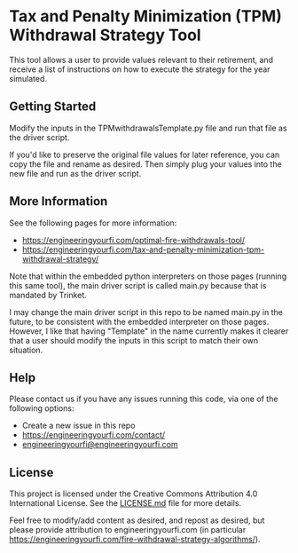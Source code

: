 # Tax and Penalty Minimization (TPM) Withdrawal Strategy Tool

This tool allows a user to provide values relevant to their retirement, and receive a list of instructions on how to execute the strategy for the year simulated.

## Getting Started

Modify the inputs in the TPMwithdrawalsTemplate.py file and run that file as the driver script.

If you'd like to preserve the original file values for later reference, you can copy the file and rename as desired. Then simply plug your values into the new file and run as the driver script.

## More Information

See the following pages for more information:

* https://engineeringyourfi.com/optimal-fire-withdrawals-tool/
* https://engineeringyourfi.com/tax-and-penalty-minimization-tpm-withdrawal-strategy/

Note that within the embedded python interpreters on those pages (running this same tool), the main driver script is called main.py because that is mandated by Trinket. 

I may change the main driver script in this repo to be named main.py in the future, to be consistent with the embedded interpreter on those pages. However, I like that having "Template" in the name currently makes it clearer that a user should modify the inputs in this script to match their own situation.

## Help

Please contact us if you have any issues running this code, via one of the following options:

* Create a new issue in this repo
* https://engineeringyourfi.com/contact/
* engineeringyourfi@engineeringyourfi.com

## License

This project is licensed under the Creative Commons Attribution 4.0 International License. See the [LICENSE.md](https://github.com/EngineeringYourFI/master/blob/main/LICENSE.md) file for more details.

Feel free to modify/add content as desired, and repost as desired, but please provide attribution to engineeringyourfi.com (in particular https://engineeringyourfi.com/fire-withdrawal-strategy-algorithms/).
